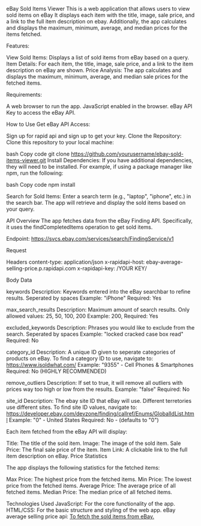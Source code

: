 eBay Sold Items Viewer
This is a web application that allows users to view sold items on eBay It displays each item with the title, image, sale price, and a link to the full item description on ebay. Additionally, the app calculates and displays the maximum, minimum, average, and median prices for the items fetched.


Features:

View Sold Items: Displays a list of sold items from eBay based on a query.
Item Details: For each item, the title, image, sale price, and a link to the item description on eBay are shown.
Price Analysis: The app calculates and displays the maximum, minimum, average, and median sale prices for the fetched items.

Requirements:

A web browser to run the app.
JavaScript enabled in the browser.
eBay API Key to access the eBay API.

How to Use
Get eBay API Access:

Sign up for rapid api and sign up to get your key.
Clone the Repository: Clone this repository to your local machine:

bash
Copy code
git clone https://github.com/yourusername/ebay-sold-items-viewer.git
Install Dependencies: If you have additional dependencies, they will need to be installed. For example, if using a package manager like npm, run the following:

bash
Copy code
npm install


Search for Sold Items: Enter a search term (e.g., "laptop", "iphone", etc.) in the search bar. The app will retrieve and display the sold items based on your query.

API Overview
The app fetches data from the eBay Finding API. Specifically, it uses the findCompletedItems operation to get sold items.

Endpoint: https://svcs.ebay.com/services/search/FindingService/v1

Request

Headers
content-type: application/json
x-rapidapi-host: ebay-average-selling-price.p.rapidapi.com
x-rapidapi-key: /YOUR KEY/

Body Data

keywords
Description: Keywords entered into the eBay searchbar to refine results. Seperated by spaces
Example: "iPhone"
Required: Yes

max_search_results
Description: Maximum amount of search results. Only allowed values: 25, 50, 100, 200
Example: 200,
Required: Yes

excluded_keywords
Description: Phrases you would like to exclude from the search. Seperated by spaces
Example: "locked cracked case box read"
Required: No

category_id
Description: A unique ID given to seperate categories of products on eBay. To find a category ID to use, navigate to: https://www.isoldwhat.com/
Example: "9355" - Cell Phones & Smartphones
Required: No (HIGHLY RECOMMENDED)

remove_outliers
Description: If set to true, it will remove all outliers with prices way too high or low from the results.
Example: "false"
Required: No

site_id
Description: The ebay site ID that eBay will use. Different terretories use different sites. To find site ID values, navigate to: https://developer.ebay.com/devzone/finding/callref/Enums/GlobalIdList.html
Example: "0" - United States
Required: No - (defaults to "0")

Each item fetched from the eBay API will display:

Title: The title of the sold item.
Image: The image of the sold item.
Sale Price: The final sale price of the item.
Item Link: A clickable link to the full item description on eBay.
Price Statistics

The app displays the following statistics for the fetched items:

Max Price: The highest price from the fetched items.
Min Price: The lowest price from the fetched items.
Average Price: The average price of all fetched items.
Median Price: The median price of all fetched items.

Technologies Used
JavaScript: For the core functionality of the app.
HTML/CSS: For the basic structure and styling of the web app.
eBay average selling price api: [To fetch the sold items from eBay.](https://rapidapi.com/ecommet/api/ebay-average-selling-price/playground/apiendpoint_c727ff0a-eb1c-468e-bdb1-f85740d0a82f)
